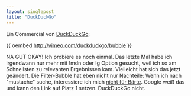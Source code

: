 ```yaml
---
layout: singlepost
title: "DuckDuckGo"
---
```


Ein Commercial von [DuckDuckGo](http://duckduckgo.com/):

{{ oembed http://vimeo.com/duckduckgo/bubble }}

NA GUT OKAY! Ich probiere es noch einmal. Das letzte Mal habe ich irgendwann nur mehr mit !mdn oder !g Option gesucht, weil ich so am Schnellsten zu relevanten Ergebnissen kam. Vielleicht hat sich das jetzt geändert. Die Filter-Bubble hat eben nicht nur Nachteile: Wenn ich nach "mustache" suche, interessiere ich mich [nicht für Bärte](https://github.com/defunkt/mustache). Google weiß das und kann den Link auf Platz 1 setzen. DuckDuckGo nicht.